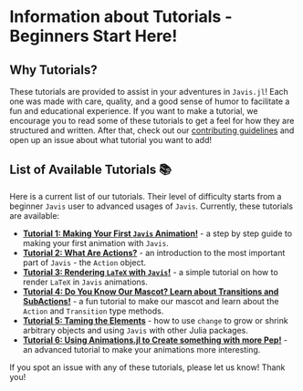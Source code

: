 # **Information about Tutorials - Beginners Start Here!**

## Why Tutorials?

These tutorials are provided to assist in your adventures in `Javis.jl`!
Each one was made with care, quality, and a good sense of humor to facilitate a fun and educational experience.
If you want to make a tutorial, we encourage you to read some of these tutorials to get a feel for how they are structured and written.
After that, check out our [contributing guidelines](contributing.md) and open up an issue about what tutorial you want to add!

## List of Available Tutorials 📚 

Here is a current list of our tutorials.
Their level of difficulty starts from a beginner `Javis` user to advanced usages of `Javis`.
Currently, these tutorials are available:

- [**Tutorial 1: Making Your First `Javis` Animation!**](tutorials/tutorial_1.md) - a step by step guide to making your first animation with `Javis`.
- [**Tutorial 2: What Are Actions?**](tutorials/tutorial_2.md) - an introduction to the most important part of `Javis` - the `Action` object.
- [**Tutorial 3: Rendering `LaTeX` with `Javis`!**](tutorials/tutorial_3.md) - a simple tutorial on how to render `LaTeX` in `Javis` animations.
- [**Tutorial 4: Do You Know Our Mascot? Learn about Transitions and SubActions!**](tutorials/tutorial_4.md) - a fun tutorial to make our mascot and learn about the `Action` and `Transition` type methods.
- [**Tutorial 5: Taming the Elements**](tutorials/tutorial_5.md) - how to use `change` to grow or shrink arbitrary objects and using `Javis` with other Julia packages.
- [**Tutorial 6: Using Animations.jl to Create something with more Pep!**](tutorials/tutorial_6.md) - an advanced tutorial to make your animations more interesting.

If you spot an issue with any of these tutorials, please let us know! Thank you!
